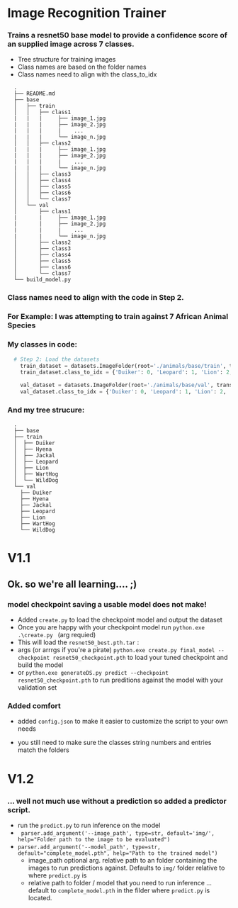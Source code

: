 # Image Recognition Trainer
### Trains a resnet50 base model to provide a confidence score of an supplied image across 7 classes.

* Tree structure for training images
* Class names are based on the folder names
* Class names need to align with the class_to_idx
```
  .
  ├── README.md
  ├── base
  │   ├── train
  │   │   ├── class1
  |   |   |     ├── image_1.jpg
  |   |   |     ├── image_2.jpg
  |   |   |     |    ...
  |   |   |     └── image_n.jpg
  │   │   ├── class2
  |   |   |     ├── image_1.jpg
  |   |   |     ├── image_2.jpg
  |   |   |     |    ...
  |   |   |     └── image_n.jpg
  │   │   ├── class3
  │   │   ├── class4
  │   │   ├── class5
  │   │   ├── class6
  │   │   └── class7
  │   └── val
  │       ├── class1
  |       |     ├── image_1.jpg
  |       |     ├── image_2.jpg
  |       |     |    ...
  |       |     └── image_n.jpg
  │       ├── class2
  │       ├── class3
  │       ├── class4
  │       ├── class5
  │       ├── class6
  │       └── class7
  └── build_model.py
```

### Class names need to align with the code in Step 2.
### For Example: I was attempting to train against 7 African Animal Species 


### My classes in code:

```python
  # Step 2: Load the datasets
    train_dataset = datasets.ImageFolder(root='./animals/base/train', transform=transform )
    train_dataset.class_to_idx = {'Duiker': 0, 'Leopard': 1, 'Lion': 2, 'WildDog': 3, 'Hyena': 4, 'WartHog': 5, 'Jackal': 6}

    val_dataset = datasets.ImageFolder(root='./animals/base/val', transform=transform)
    val_dataset.class_to_idx = {'Duiker': 0, 'Leopard': 1, 'Lion': 2, 'WildDog': 3, 'Hyena': 4, 'WartHog': 5, 'Jackal': 
```    
### And my tree strucure:


```
  .
  ├── base
  ├── train
  │  ├── Duiker
  │  ├── Hyena
  │  ├── Jackal
  │  ├── Leopard
  │  ├── Lion
  │  ├── WartHog
  │  └── WildDog
  └── val
    ├── Duiker
    ├── Hyena
    ├── Jackal
    ├── Leopard
    ├── Lion
    ├── WartHog
    └── WildDog
```

# V1.1
## Ok. so we're all learning.... ;)
### model checkpoint saving a usable model does not make!
* Added ```create.py``` to load the checkpoint model and output the dataset
* Once you are happy with your checkpoint model run ```python.exe .\create.py ```  (arg requied)
* This will load the ```resnet50_best.pth.tar``` :
* args (or arrrgs if you're a pirate)
```python.exe create.py final_model --checkpoint resnet50_checkpoint.pth```  to load your tuned checkpoint and build the model 
* or 
```python.exe generateDS.py predict --checkpoint resnet50_checkpoint.pth``` to run preditions against the model with your validation set 

### Added comfort 
* added ```config.json``` to make it easier to customize the script to your own needs  

* you still need to make sure the classes string numbers and entries match the folders
# V1.2
### ... well not much use without a prediction so added a predictor script.
* run the ```predict.py``` to run inference on the model
* ``` parser.add_argument('--image_path', type=str, default='img/', help="Folder path to the image to be evaluated")```
* ```parser.add_argument('--model_path', type=str, default="complete_model.pth", help="Path to the trained model")```
  * image_path optional arg. relative path to an folder containing the images to run predictions against. Defaults to ```img/``` folder relative to where ```predict.py``` is 
  * relative path to folder / model that you need to run inference ... default to ```complete_model.pth``` in the filder  where ```predict.py``` is located.
    
